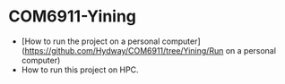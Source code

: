 # COM6911-Yining

- [How to run the project on a personal computer](https://github.com/Hydway/COM6911/tree/Yining/Run on a personal computer)
- How to run this project on HPC. 